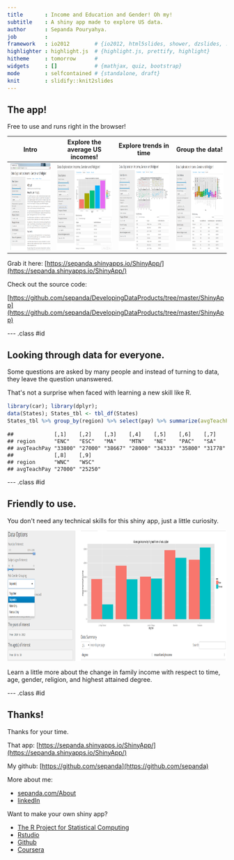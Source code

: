 ```yaml
---
title       : Income and Education and Gender! Oh my!
subtitle    : A shiny app made to explore US data.
author      : Sepanda Pouryahya.
job         : 
framework   : io2012        # {io2012, html5slides, shower, dzslides, ...}
highlighter : highlight.js  # {highlight.js, prettify, highlight}
hitheme     : tomorrow      # 
widgets     : []            # {mathjax, quiz, bootstrap}
mode        : selfcontained # {standalone, draft}
knit        : slidify::knit2slides
---
```

<style>
.title-slide { background-color: #186DB6;}
.title-slide hgroup > h1{ font-family: 'Helvetica', 'Helvetica', sanserif; }
.title-slide hgroup > h1 { color: #FABF29; } 
.title-slide hgroup > h2 { color: #dfdfdf }
.title-slide hgroup > p { color: #dfdfdf ;}
</style>

## The app!

Free to use and runs right in the browser!

Intro            |  Explore the average US incomes! | Explore trends in time | Group the data! 
:-------------------------:|:-------------------------:|:-------------------------:|:-------------------------:
<img height='200px' src='./assets/img/1_about.png' /> |  <img height='200px' src='./assets/img/2_barchart.png' /> | <img height='200px' src='./assets/img/3_scatterplot.png' /> | <img height='200px' src='./assets/img/4_boxplot.png' />



Grab it here: [https://sepanda.shinyapps.io/ShinyApp/](https://sepanda.shinyapps.io/ShinyApp/)


Check out the source code:   

[https://github.com/sepanda/DevelopingDataProducts/tree/master/ShinyApp](https://github.com/sepanda/DevelopingDataProducts/tree/master/ShinyApp)

--- .class #id 


## Looking through data for everyone.

Some questions are asked by many people and instead of turning to data, they leave the question unanswered. 

That's not a surprise when faced with learning a new skill like R.


```r
library(car); library(dplyr);
data(States); States_tbl <- tbl_df(States)
States_tbl %>% group_by(region) %>% select(pay) %>% summarize(avgTeachPay=mean(pay*1e3)) %>% t
```

```
##             [,1]    [,2]    [,3]    [,4]    [,5]    [,6]    [,7]   
## region      "ENC"   "ESC"   "MA"    "MTN"   "NE"    "PAC"   "SA"   
## avgTeachPay "33800" "27000" "38667" "28000" "34333" "35800" "31778"
##             [,8]    [,9]   
## region      "WNC"   "WSC"  
## avgTeachPay "27000" "25250"
```


--- .class #id 

## Friendly to use.

You don't need any technical skills for this shiny app, just a little curiosity.

<img height='300px' src='./assets/img/5_GenderAverage.png' /> 


Learn a little more about the change in family income with respect to time, age, gender, religion, and highest attained degree.


--- .class #id 

## Thanks!

Thanks for your time.

That app:
[https://sepanda.shinyapps.io/ShinyApp/](https://sepanda.shinyapps.io/ShinyApp/)

My github:
[https://github.com/sepanda](https://github.com/sepanda)

More about me:
- [sepanda.com/About](http://sepanda.com/about/)
- [linkedIn](http://linkedin.com/in/sepandapouryahya/)


Want to make your own shiny app? 
* [The R Project for Statistical Computing](http://www.r-project.org/)
* [Rstudio](http://www.rstudio.com/)
* [Github](http://www.github.com/)
* [Coursera](http://www.coursera.org)

